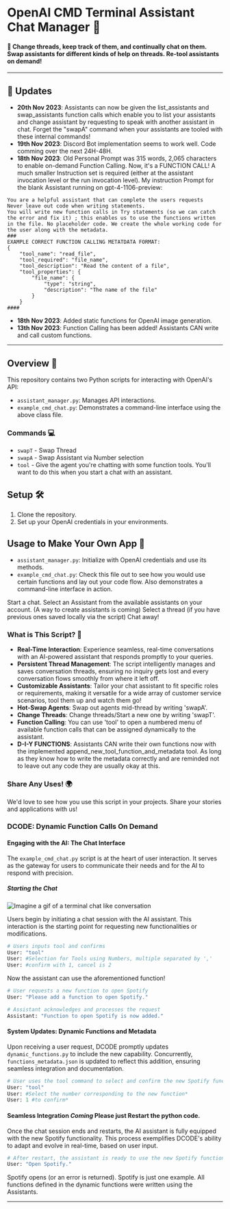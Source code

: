 # OpenAI CMD Terminal Assistant Chat Manager 🤖
#### 🌟 Change threads, keep track of them, and continually chat on them. Swap assistants for different kinds of help on threads. Re-tool assistants on demand!

---
## 🚀 Updates
- **20th Nov 2023**: Assistants can now be given the list_assistants and swap_assistants function calls which enable you to list your assistants and change assistant by requesting to speak with another assistant in chat. Forget the "swapA" command when your assistants are tooled with these internal commands!
- **19th Nov 2023**: Discord Bot implementation seems to work well. Code comming over the next 24H-48H.
- **18th Nov 2023**: Old Personal Prompt was 315 words, 2,065 characters to enable on-demand Function Calling. Now, it's a FUNCTION CALL! A much smaller Instruction set is required (either at the assistant invocation level or the run invocation level).
My instruction Prompt for the blank Assistant running on gpt-4-1106-preview:
```
You are a helpful assistant that can complete the users requests
Never leave out code when writing statements.
You will write new function calls in Try statements (so we can catch the error and fix it) ; this enables us to use the functions written in the file. No placeholder code. We create the whole working code for the user along with the metadata.
###
EXAMPLE CORRECT FUNCTION CALLING METATDATA FORMAT:
{
    "tool_name": "read_file",
    "tool_required": "file_name",
    "tool_description": "Read the content of a file",
    "tool_properties": {
        "file_name": {
            "type": "string",
            "description": "The name of the file"
        }
    }
####
```
  
- **18th Nov 2023**: Added static functions for OpenAI image generation. 
- **13th Nov 2023**: Function Calling has been added! Assistants CAN write and call custom functions. 
---

## Overview 📖
This repository contains two Python scripts for interacting with OpenAI's API:
- `assistant_manager.py`: Manages API interactions. 
- `example_cmd_chat.py`: Demonstrates a command-line interface using the above class file. 

### Commands 💻
- `swapT` - Swap Thread
- `swapA` - Swap Assistant via Number selection
- `tool` - Give the agent you're chatting with some function tools. You'll want to do this when you start a chat with an assistant.

## Setup 🛠️
1. Clone the repository.
2. Set up your OpenAI credentials in your environments.

## Usage to Make Your Own App 🌈
- `assistant_manager.py`: Initialize with OpenAI credentials and use its methods.
- `example_cmd_chat.py`: Check this file out to see how you would use certain functions and lay out your code flow. Also demonstrates a command-line interface in action.

Start a chat. Select an Assistant from the available assistants on your account. (A way to create assistants is coming)
Select a thread (if you have previous ones saved locally via the script) 
Chat away!

### What is This Script? 🤔
- **Real-Time Interaction**: Experience seamless, real-time conversations with an AI-powered assistant that responds promptly to your queries.
- **Persistent Thread Management**: The script intelligently manages and saves conversation threads, ensuring no inquiry gets lost and every conversation flows smoothly from where it left off.
- **Customizable Assistants**: Tailor your chat assistant to fit specific roles or requirements, making it versatile for a wide array of customer service scenarios, tool them up and watch them go!
- **Hot-Swap Agents**: Swap out agents mid-thread by writing 'swapA'.
- **Change Threads**: Change threads/Start a new one by writing 'swapT'.
- **Function Calling**: You can use 'tool' to open a numbered menu of available function calls that can be assigned dynamically to the assistant.
- **D-I-Y FUNCTIONS**: Assistants CAN write their own functions now with the implemented append_new_tool_function_and_metadata tool. As long as they know how to write the metadata correctly and are reminded not to leave out any code they are usually okay at this.

### Share Any Uses! 🌍
We'd love to see how you use this script in your projects. Share your stories and applications with us!

### DCODE: Dynamic Function Calls On Demand

#### Engaging with the AI: The Chat Interface

The `example_cmd_chat.py` script is at the heart of user interaction. It serves as the gateway for users to communicate their needs and for the AI to respond with precision.

##### Starting the Chat
![Imagine a gif of a terminal chat like conversation](./screen_capture_demo1.gif)

Users begin by initiating a chat session with the AI assistant. This interaction is the starting point for requesting new functionalities or modifications.

```python
# Users inputs tool and confirms
User: "tool"
User: #Selection for Tools using Numbers, multiple separated by ','
User: #confirm with 1, cancel is 2
```

Now the assistant can use the aforementioned function!

```python
# User requests a new function to open Spotify
User: "Please add a function to open Spotify."

# Assistant acknowledges and processes the request
Assistant: "Function to open Spotify is now added."
```

#### System Updates: Dynamic Functions and Metadata

Upon receiving a user request, DCODE promptly updates `dynamic_functions.py` to include the new capability. Concurrently, `functions_metadata.json` is updated to reflect this addition, ensuring seamless integration and documentation.

```python
# User uses the tool command to select and confirm the new Spotify function
User: "tool"
User: #Select the number corresponding to the new function*
User: 1 #to confirm*
```

#### Seamless Integration *Coming* Please just Restart the python code.

Once the chat session ends and restarts, the AI assistant is fully equipped with the new Spotify functionality. This process exemplifies DCODE's ability to adapt and evolve in real-time, based on user input.

```python
# After restart, the assistant is ready to use the new Spotify function
User: "Open Spotify."
```

Spotify opens (or an error is returned). Spotify is just one example. All functions defined in the dynamic functions were written using the Assistants.

---

